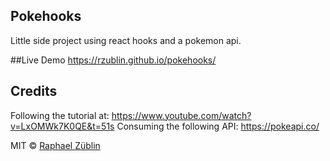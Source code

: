 ## Pokehooks

Little side project using react hooks and a pokemon api.

##Live Demo
https://rzublin.github.io/pokehooks/

## Credits

Following the tutorial at: https://www.youtube.com/watch?v=LxOMWk7K0QE&t=51s
Consuming the following API: https://pokeapi.co/

MIT © [Raphael Züblin](https://www.linkedin.com/in/raphael-z%C3%BCblin-4852391a0/)
